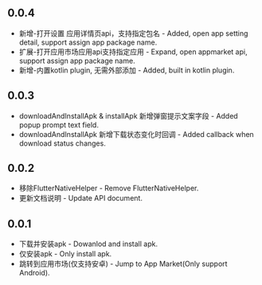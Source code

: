 
## 0.0.4

* 新增-打开设置 应用详情页api，支持指定包名 - Added, open app setting detail, support assign app package name.
* 扩展-打开应用市场应用api支持指定应用 - Expand, open appmarket api, support assign app package name.
* 新增-内置kotlin plugin, 无需外部添加 - Added, built in kotlin plugin.

## 0.0.3

* downloadAndInstallApk & installApk 新增弹窗提示文案字段 - Added popup prompt text field.
* downloadAndInstallApk 新增下载状态变化时回调 - Added callback when download status changes.

## 0.0.2

* 移除FlutterNativeHelper - Remove FlutterNativeHelper.
* 更新文档说明 - Update API document.

## 0.0.1

* 下载并安装apk - Dowanlod and install apk.
* 仅安装apk - Only install apk.
* 跳转到应用市场(仅支持安卓) - Jump to App Market(Only support Android).